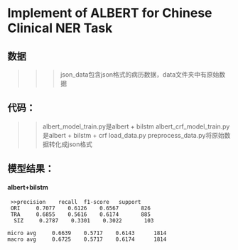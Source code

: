 # Implement of ALBERT for Chinese Clinical NER Task
## 数据
>>> json_data包含json格式的病历数据，data文件夹中有原始数据

## 代码：
>> albert_model_train.py是albert + bilstm
>> albert_crf_model_train.py是albert + bilstm + crf
>> load_data.py
>> preprocess_data.py将原始数据转化成json格式

## 模型结果：
#### albert+bilstm
     >>precision    recall  f1-score   support
     ORI     0.7077    0.6126    0.6567       826
     TRA     0.6855    0.5616    0.6174       885
      SIZ     0.2787    0.3301    0.3022       103

    micro avg     0.6639    0.5717    0.6143      1814
    macro avg     0.6725    0.5717    0.6174      1814
